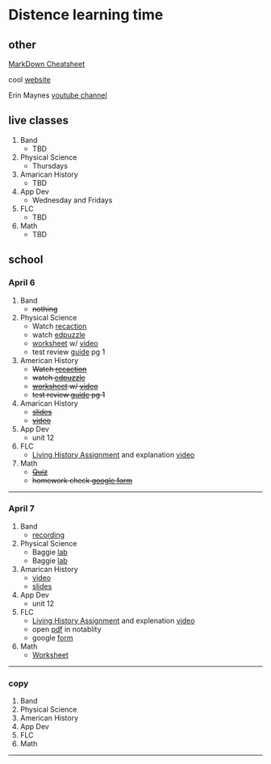 # Distence learning time
## other
[MarkDown Cheatsheet](https://github.com/adam-p/markdown-here/wiki/Markdown-Cheatsheet "On Github")

cool [website](https://www.windows93.net "windows93")

Erin Maynes [youtube channel](https://www.youtube.com/channel/UCkH9EgsUJJhHA4SB_eg1g4g "youtube channel")

## live classes
1. Band
	* TBD
2. Physical Science
	* Thursdays
3. Amarican History
	* TBD
4. App Dev
	* Wednesday and Fridays
5. FLC
	* TBD
6. Math
	* TBD

## school
<!--### March 30th
---
1. Band
	* Clean Tuba due Apr 13
	* ~~[How to clean tuba Mouthpiece](https://www.youtube.com/watch?v=7haTc8lHSMc "video")~~
	* ~~[how to clean tuba](https://www.youtube.com/watch?v=nNdFQigLF40 "video")~~
2. Physical Science
	* ~~Physical/Chemical Properties Worksheet~~
3. Amarican History
	* ~~watch [video](https://uaschools.instructure.com/courses/4142/files/526293?module_item_id=147640 "video")~~
4. App Dev
	* ~~Unit 11~~
5. FLC
	* ~~fill out this google [form](https://forms.gle/f2ksj3mbQSiCeezr7 "form")~~
6. Math
	* ~~fill out this google [form](https://forms.gle/DBrLsqj1fsx6jG6u5 "form")~~
---

### march 31st
1. Band
	* ~~Nothing~~
2. Physical Science
	* ~~Check ansers w/ [this](https://drive.google.com/open?id=1m3NzL-KOk2AVp8Jw0_QLy5Bz0aQ2UYhN "video")~~
	* ~~Watch this [video](https://youtu.be/tsI9c_SIJbI "video")~~
	* ~~Do This [Worksheet](https://drive.google.com/file/d/0B7GiQq4i5D4oUGxCd2JxOWlwNy1WWTJrVUJObVBzSWJlUy1v/view?usp=sharing "worksheet")~~
	* ~~Take [Cornell Notes capter 15 section 2](https://docs.google.com/document/d/1WgLsIp7j9Ko7zOVGVOS7zw0Vnm65jhWX8EEB43JgDbo/edit?usp=sharing "worksheet")~~
	* Quiz friday [quizlet](https://docs.google.com/document/d/1WgLsIp7j9Ko7zOVGVOS7zw0Vnm65jhWX8EEB43JgDbo/edit?usp=sharing "quizlet")
3. Amarican History
	* ~~Watch this [video](https://uaschools.instructure.com/courses/4142/files/526494/download?download_frd=1 "video")~~
	* Unit review questions [submission](https://uaschools.instructure.com/courses/4142/assignments/35139 "assignment")
4. App Dev
	* ~~unit 11 [study guide](https://drive.google.com/file/d/1QY0W9hgQeK4SDf5k26d6eJmmNAsLjs2n/view?usp=sharing "worksheet")~~
	* unit 1-10 [review](https://uaschools.instructure.com/courses/4319/quizzes/16216?module_item_id=137064 "assignment")
5. FLC
	* work on quarter 3 reflection [paragraphs](https://docs.google.com/document/d/1M39coHZykgvD2H88vC1CFOBgE5Anl6TWf4euQmcm1v8/edit?usp=sharing "assignment")
6. Math
	* ~~Watch Quadratic Formula [video]()~~
	* ~~The 3 [questions](https://www.yumpu.com/en/document/read/43224976/134-hw-quadratic-formula-worksheet-intropdf "worksheet")~~
---

### April 1
1. Band
	* ~~Nothing~~
2. Physical Science
	* ~~Check ansers [here](https://drive.google.com/file/d/1PAOpVmu2YlxkYRkkTv-ENVBQJJoN-Y0f/view?usp=sharing "video")~~
	* ~~Watch [video](https://drive.google.com/file/d/1CYBvoTZeOJ-jB9GCL8NBwQHJzE-Tuyvy/view?usp=sharing "video")~~
	* ~~do [worksheet](https://docs.google.com/document/d/1JM0MNihQiPBBGkQ2Bp91SPQRIVgN9JuXH_LSsH7NhgU/edit?usp=sharing "worksheet")~~
3. Amarican History
	* Unit review questions [submission](https://uaschools.instructure.com/courses/4142/assignments/35139 "assignment")
4. App Dev
	* ~~unit 1-10 review repetable [quiz](https://uaschools.instructure.com/courses/4319/quizzes/16216 "quiz")~~
5. FLC
	* work on quarter 3 reflection [paragraphs](https://docs.google.com/document/d/1M39coHZykgvD2H88vC1CFOBgE5Anl6TWf4euQmcm1v8/edit?usp=sharing "assignment")
6. Math
	* ~~worksheet~~
---

### April 2
1. Band
	* ~~Nothing~~
2. Physical Science
	* ~~live class at [9:15](https://zoom.us/j/263847054?pwd=eDFYK0tiV1BzRk5zVG5oYnpqNGpTQT09 "zoom url")~~
	* ~~[lab](https://uaschools.schoology.com/assignments/2423925939/info "assignment")~~
3. Amarican History
	* Unit review questions [submission](https://uaschools.instructure.com/courses/4142/assignments/35139 "assignment")
4. App Dev
	* unit 12
5. FLC
	* work on quarter 3 reflection [paragraphs](https://docs.google.com/document/d/1M39coHZykgvD2H88vC1CFOBgE5Anl6TWf4euQmcm1v8/edit?usp=sharing "assignment")
6. Math
	* [video](https://www.youtube.com/channel/UCkH9EgsUJJhHA4SB_eg1g4g "youtube channel")
---

### April 3
1. Band
	* ~~nothing~~
2. Physical Science
	* ~~turn in [lab](https://uaschools.schoology.com/assignments/2423925939/info "assignment")~~
	* ~~Ring of Truth [EdPuzzle](https://edpuzzle.com/assignments/5e7fa60cbf973d3f0f6722b1/watch "edpuzzle")~~
3. Amarican History
	* Unit review questions [submission](https://uaschools.instructure.com/courses/4142/assignments/35139 "assignment")
4. App Dev
	* unit 12
5. FLC
	* work on quarter 3 reflection [paragraphs](https://docs.google.com/document/d/1M39coHZykgvD2H88vC1CFOBgE5Anl6TWf4euQmcm1v8/edit?usp=sharing "assignment")
6. Math
--->

### April 6
1. Band
	* ~~nothing~~
2. Physical Science
	* Watch [recaction](https://drive.google.com/file/d/17bhlnKGsFQdh0IvRqZBunVCgnj3RDhug/view?usp=sharing "video")
	* watch [edpuzzle](https://edpuzzle.com/assignments/5e7fa798cc61b53eecb6878c/watch "video")
	* [worksheet](https://drive.google.com/file/d/0B7GiQq4i5D4oMTBWd3lMelNZd3ZXNksxaEZEb0xtaVlUbEZF/view?usp=sharing "worksheet") w/ [video](https://drive.google.com/file/d/1gmtn2OdVCtXnv9oIKM-rDZUxgV4OdVZl/view?usp=sharing	"video")
	* test review [guide](https://docs.google.com/document/d/1cg2PTBjjFzHnfGVfd-Ibj-uvHX7bQ6pu1mRwvdbkuOc/edit?usp=sharing) pg 1
3. American History
	* ~~Watch [recaction](https://drive.google.com/file/d/17bhlnKGsFQdh0IvRqZBunVCgnj3RDhug/view?usp=sharing "video")~~
	* ~~watch [edpuzzle](https://edpuzzle.com/assignments/5e7fa798cc61b53eecb6878c/watch "video")~~
	* ~~[worksheet](https://drive.google.com/file/d/0B7GiQq4i5D4oMTBWd3lMelNZd3ZXNksxaEZEb0xtaVlUbEZF/view?usp=sharing "worksheet") w/ [video](https://drive.google.com/file/d/1gmtn2OdVCtXnv9oIKM-rDZUxgV4OdVZl/view?usp=sharing	"video")~~
	* ~~test review [guide](https://docs.google.com/document/d/1cg2PTBjjFzHnfGVfd-Ibj-uvHX7bQ6pu1mRwvdbkuOc/edit?usp=sharing) pg 1~~
3. Amarican History
	* ~~[slides](https://docs.google.com/presentation/d/1G94DsXyJnMZr0y1HmjSjc0Kn9K5vc9n-PhWRKk-w-F0/edit "slides")~~
	* ~~[video](https://uaschools.instructure.com/courses/4142/files/547098/download?download_frd=1 "video")~~
4. App Dev
	* unit 12
5. FLC
	* [Living History Assignment](https://docs.google.com/document/d/11jD9VHEqSwqH2QCQoHfrpBoxxZP7U-Ws6MibRzlSglg/edit?usp=sharing "assignment") and explanation [video](https://uaschools.schoology.com/system/files/attachments/files/m/202004/course/2150433587/Living_History_assignment_explained__5e87dea2d54d3.mp4 "video")
6. Math
	* ~~[Quiz](https://uaschools.schoology.com/course/2153651015/assessments/2448608327 "QUIZ")~~
	* ~~homework check [google form](https://docs.google.com/forms/d/e/1FAIpQLScvVXsmNq2_p5EedrV3IjqgxugIFT7RXC1-ivFL_NcX-x0K_Q/viewform?usp=sf_link "form")~~
---

### April 7
1. Band
	* [recording](https://uaschools.instructure.com/courses/6067/assignments/36502 "assigment")
2. Physical Science
	* Baggie [lab](https://drive.google.com/file/d/0B7GiQq4i5D4odUI3UmprbWczRUw4a0pTZVNwYjc5Wlo2ckVn/view?usp=sharing "worksheet")
	* Baggie [lab](https://drive.google.com/file/d/13-FkNonU3kw9zxnUF13IaHJSvZ936SyT/view?usp=sharing "video")
3. Amarican History
	* [video](https://uaschools.instructure.com/courses/4142/files/549826/download?wrap=1 "video")
	* [slides](https://docs.google.com/presentation/d/1G94DsXyJnMZr0y1HmjSjc0Kn9K5vc9n-PhWRKk-w-F0/edit "slides")
4. App Dev
	* unit 12
5. FLC
	* [Living History Assignment](https://docs.google.com/document/d/11jD9VHEqSwqH2QCQoHfrpBoxxZP7U-Ws6MibRzlSglg/edit?usp=sharing "assignment") and explenation [video](https://uaschools.schoology.com/system/files/attachments/files/m/202004/course/2150433587/Living_History_assignment_explained__5e87dea2d54d3.mp4 "video")
	* open [pdf](https://uaschools.schoology.com/system/files/attachments/files/m/202004/course/2150433587/Shakespeare_background_article_5e87dea2a4fd5.pdf "worksheet") in notablity
	* google [form](https://forms.gle/EDWP6j66QgCVmbQ39 "form")
6. Math
	* [Worksheet](https://uaschools.schoology.com/system/files/attachments/files/m/202004/course/2153651014/Section_9.1_Day_3_HW_WKST_5e8a41ee6435c.pdf "worksheet")
---

### copy
1. Band
2. Physical Science
3. American History
4. App Dev
5. FLC
6. Math
---
